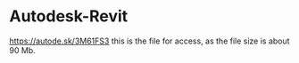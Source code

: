 # Autodesk-Revit
https://autode.sk/3M61FS3
this is the file for access, as the file size is about 90 Mb.
